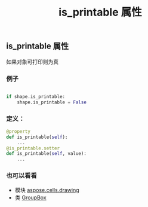﻿---
title: is_printable 属性
second_title: Aspose.Cells for Python via .NET API 参考资料
description:
type: docs
weight: 610
url: /zh/python-net/aspose.cells.drawing/groupbox/is_printable/
is_root: false
---
## is_printable 属性

如果对象可打印则为真

### 例子

```python

if shape.is_printable:
    shape.is_printable = False

```
### 定义：
```python
@property
def is_printable(self):
    ...
@is_printable.setter
def is_printable(self, value):
    ...
```

### 也可以看看
* 模块 [aspose.cells.drawing](../../)
* 类 [GroupBox](/cells/zh/python-net/aspose.cells.drawing/groupbox)
